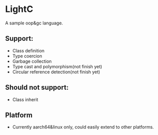 # LightC
 A sample oop&gc language.
 ## Support:
 * Class definition
 * Type coercion
 * Garbage collection
 * Type cast and polymorphism(not finish yet)
 * Circular reference detection(not finish yet)
 ## Should not support:
 * Class inherit
 ## Platform
 * Currently aarch64&linux only, could easily extend to other platforms. 
  

